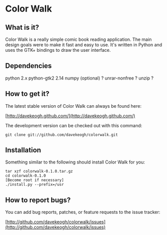 Color Walk
==========

What is it?
-----------

Color Walk is a really simple comic book reading application. The main design
goals were to make it fast and easy to use. It's written in Python and uses the
GTK+ bindings to draw the user interface.


Dependencies
------------

python              2.x
python-gtk2         2.14
numpy (optional)    ?
unrar-nonfree       ?
unzip               ?


How to get it?
--------------

The latest stable version of Color Walk can always be found here:
    
[http://davekeogh.github.com/](http://davekeogh.github.com/)

The development version can be checked out with this command:
    
    git clone git://github.com/davekeogh/colorwalk.git


Installation
------------

Something similar to the following should install Color Walk for you:

    tar xzf colorwalk-0.1.0.tar.gz
    cd colorwalk-0.1.0
    [Become root if necessary]
    ./install.py --prefix=/usr


How to report bugs?
-------------------

You can add bug reports, patches, or feature requests to the issue tracker:

[http://github.com/davekeogh/colorwalk/issues](http://github.com/davekeogh/colorwalk/issues)

